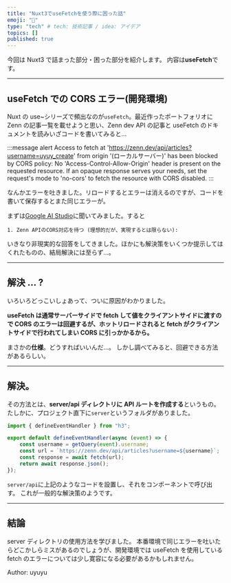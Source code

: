 ```yaml
---
title: "Nuxt3でuseFetchを使う際に困った話"
emoji: "📌"
type: "tech" # tech: 技術記事 / idea: アイデア
topics: []
published: true
---
```


今回は Nuxt3 で詰まった部分・困った部分を紹介します。
内容は**useFetch**です。

---

## useFetch での CORS エラー(開発環境)

Nuxt の use~シリーズで頻出なのが`useFetch`。最近作ったポートフォリオに Zenn の記事一覧を載せようと思い、Zenn dev API の記事と useFetch のドキュメントを読みいざコードを書いてみると...

:::message alert
Access to fetch at 'https://zenn.dev/api/articles?username=uyuy_create' from origin '(ローカルサーバー)' has been blocked by CORS policy: No 'Access-Control-Allow-Origin' header is present on the requested resource. If an opaque response serves your needs, set the request's mode to 'no-cors' to fetch the resource with CORS disabled.
:::

なんかエラーを吐きました。リロードするとエラーは消えるのですが、コードを書いて保存するとまた同じエラーが。

まずは[Google AI Studio](https://aistudio.google.com/prompts/new_chat)に聞いてみました。すると

`1. Zenn APIのCORS対応を待つ (理想的だが、実現するとは限らない):`

いきなり非現実的な回答をしてきました。ほかにも解決策をいくつか提示してはくれたものの、結局解決には至らず...。

---

## 解決 ... ?

いろいろどっこいしょあって、ついに原因がわかりました。

**useFetch は通常サーバーサイドで fetch して値をクライアントサイドに渡すので CORS のエラーは回避するが、ホットリロードされると fetch がクライアントサイドで行われてしまい CORS に引っかかるから。**

まさかの**仕様**。どうすればいいんだ...。
しかし調べてみると、回避できる方法があるらしい。

---

## 解決。

その方法とは、**server/api ディレクトリに API ルートを作成する**というもの。
たしかに、プロジェクト直下に`server`というフォルダがありました。

```js script:server/api/zenn.ts
import { defineEventHandler } from "h3";

export default defineEventHandler(async (event) => {
    const username = getQuery(event).username;
    const url = `https://zenn.dev/api/articles?username=${username}`;
    const response = await fetch(url);
    return await response.json();
});
```

`server/api`に上記のようなコードを設置し、それをコンポーネントで呼び出す。
これが一般的な解決策のようです。

---

## 結論

server ディレクトリの使用方法を学びました。
本番環境で同じエラーを吐いたらどこかしらミスがあるのでしょうが、開発環境では useFetch を使用している fetch のエラーについては少し寛容になる必要があるかもしれません。

Author: uyuyu
